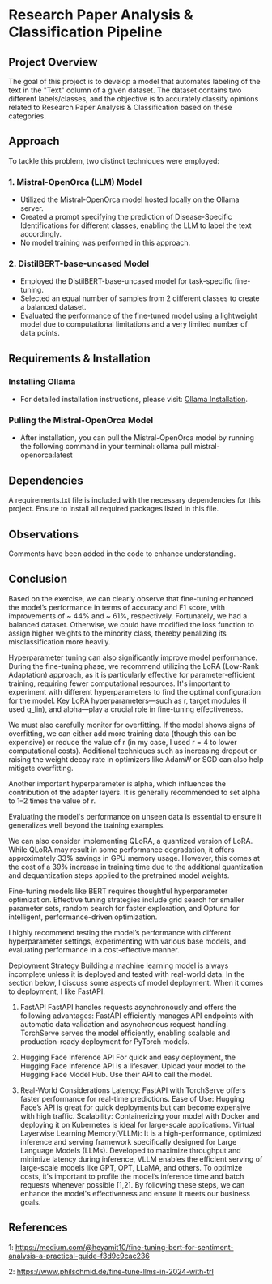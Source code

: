 # Research Paper Analysis & Classification Pipeline

## Project Overview
The goal of this project is to develop a model that automates labeling of the text in the "Text" column of a given dataset. The dataset contains two different labels/classes, and the objective is to accurately classify opinions related to Research Paper Analysis & Classification based on these categories.

## Approach
To tackle this problem, two distinct techniques were employed:

### 1. Mistral-OpenOrca (LLM) Model
- Utilized the Mistral-OpenOrca model hosted locally on the Ollama server.
- Created a prompt specifying the prediction of Disease-Specific Identifications for different classes, enabling the LLM to label the text accordingly.
- No model training was performed in this approach.


### 2. DistilBERT-base-uncased Model
- Employed the DistilBERT-base-uncased model for task-specific fine-tuning.
- Selected an equal number of samples from 2 different classes to create a balanced dataset.
- Evaluated the performance of the fine-tuned model using a lightweight model due to computational limitations and a very limited number of data points.

## Requirements & Installation

### Installing Ollama
- For detailed installation instructions, please visit: [Ollama Installation](https://ollama.com/download/windows).

### Pulling the Mistral-OpenOrca Model
- After installation, you can pull the Mistral-OpenOrca model by running the following command in your terminal:
ollama pull mistral-openorca:latest


## Dependencies
A requirements.txt file is included with the necessary dependencies for this project. Ensure to install all required packages listed in this file.

## Observations

Comments have been added in the code to enhance understanding.

## Conclusion
Based on the exercise, we can clearly observe that fine-tuning enhanced the model’s performance in terms of accuracy and F1 score, with improvements of ~ 44% and ~ 61%, respectively. Fortunately, we had a balanced dataset. Otherwise, we could have modified the loss function to assign higher weights to the minority class, thereby penalizing its misclassification more heavily.

Hyperparameter tuning can also significantly improve model performance. During the fine-tuning phase, we recommend utilizing the LoRA (Low-Rank Adaptation) approach, as it is particularly effective for parameter-efficient training, requiring fewer computational resources. It's important to experiment with different hyperparameters to find the optimal configuration for the model. Key LoRA hyperparameters—such as r, target modules (I used q_lin), and alpha—play a crucial role in fine-tuning effectiveness.

We must also carefully monitor for overfitting. If the model shows signs of overfitting, we can either add more training data (though this can be expensive) or reduce the value of r (in my case, I used r = 4 to lower computational costs). Additional techniques such as increasing dropout or raising the weight decay rate in optimizers like AdamW or SGD can also help mitigate overfitting.

Another important hyperparameter is alpha, which influences the contribution of the adapter layers. It is generally recommended to set alpha to 1–2 times the value of r.

Evaluating the model's performance on unseen data is essential to ensure it generalizes well beyond the training examples.

We can also consider implementing QLoRA, a quantized version of LoRA. While QLoRA may result in some performance degradation, it offers approximately 33% savings in GPU memory usage. However, this comes at the cost of a 39% increase in training time due to the additional quantization and dequantization steps applied to the pretrained model weights.

Fine-tuning models like BERT requires thoughtful hyperparameter optimization. Effective tuning strategies include grid search for smaller parameter sets, random search for faster exploration, and Optuna for intelligent, performance-driven optimization.

I highly recommend testing the model’s performance with different hyperparameter settings, experimenting with various base models, and evaluating performance in a cost-effective manner.

Deployment Strategy 
Building a machine learning model is always incomplete unless it is deployed and tested with real-world data. In the section below, I discuss some aspects of model deployment.
When it comes to deployment, I like FastAPI.  
1. FastAPI 
FastAPI handles requests asynchronously and offers the following advantages:
FastAPI efficiently manages API endpoints with automatic data validation and asynchronous request handling.
TorchServe serves the model efficiently, enabling scalable and production-ready deployment for PyTorch models.

3. Hugging Face Inference API
For quick and easy deployment, the Hugging Face Inference API is a lifesaver. 
Upload your model to the Hugging Face Model Hub.
Use their API to call the model.


4. Real-World Considerations
Latency: FastAPI with TorchServe offers faster performance for real-time predictions.
Ease of Use: Hugging Face’s API is great for quick deployments but can become expensive with high traffic.
Scalability: Containerizing your model with Docker and deploying it on Kubernetes is ideal for large-scale applications.
Virtual Layerwise Learning Memory(VLLM): It is a high-performance, optimized inference and serving framework specifically designed for Large Language Models (LLMs). Developed to maximize throughput and minimize latency during inference, VLLM enables the efficient serving of large-scale models like GPT, OPT, LLaMA, and others. 
To optimize costs, it's important to profile the model’s inference time and batch requests whenever possible [1,2].
By following these steps, we can enhance the model's effectiveness and ensure it meets our business goals.

## References
1: https://medium.com/@heyamit10/fine-tuning-bert-for-sentiment-analysis-a-practical-guide-f3d9c9cac236 

2: https://www.philschmid.de/fine-tune-llms-in-2024-with-trl 


